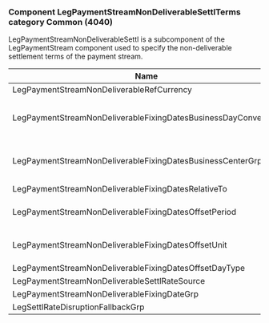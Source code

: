 ### Component LegPaymentStreamNonDeliverableSettlTerms category Common (4040)

LegPaymentStreamNonDeliverableSettl is a subcomponent of the LegPaymentStream component used to specify the non-deliverable settlement terms of the payment stream.

| Name                                                           | Tag       | Req'd | Documentation                                                                                                                               |
|----------------------------------------------------------------|-----------|----------|-------------------------------------------------------------------------------------------------------------------------------|
| LegPaymentStreamNonDeliverableRefCurrency                      | 40359     |       |                                                                                                                                |
| LegPaymentStreamNonDeliverableFixingDatesBusinessDayConvention | 40360     |       | When specified, this overrides the business day convention defined in the LegDateAdjustment component in InstrumentLeg. The specified value would be specific to this instance of the non-deliverable currency's fixing date. |
| LegPaymentStreamNonDeliverableFixingDatesBusinessCenterGrp     | group     |       | When specified, this overrides the business centers defined in the LegDateAdjustment component in InstrumentLeg. The specified values would be specific to this instance of the non-deliverable currency's fixing date.       |
| LegPaymentStreamNonDeliverableFixingDatesRelativeTo            | 40362     |       |                                                                                                                                |
| LegPaymentStreamNonDeliverableFixingDatesOffsetPeriod          | 40363     |       | Conditionally required when LegPaymentStreamNonDeliverableFixingDateOffsetUnit(40364) is specified.                                                                                                                           |
| LegPaymentStreamNonDeliverableFixingDatesOffsetUnit            | 40364     |       | Conditionally required when LegPaymentStreamNonDeliverableFixingDateOffsetPeriod(40363) is specified.                                                                                                                         |
| LegPaymentStreamNonDeliverableFixingDatesOffsetDayType         | 40365     |       |                                                                                                                                |
| LegPaymentStreamNonDeliverableSettlRateSource                  | component |       |                                                                                                                                |
| LegPaymentStreamNonDeliverableFixingDateGrp                    | group     |       |                                                                                                                                |
| LegSettlRateDisruptionFallbackGrp                              | group     |       |                                                                                                                                |

